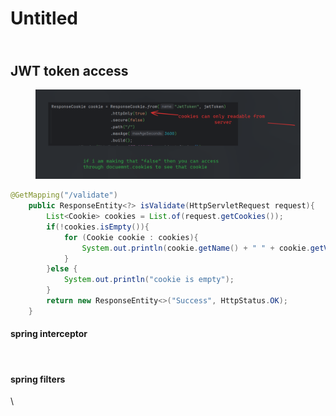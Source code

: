 # Untitled

\
JWT token access
----------------

<figure><img src=".gitbook/assets/image (34).png" alt=""><figcaption></figcaption></figure>

```java
@GetMapping("/validate")
    public ResponseEntity<?> isValidate(HttpServletRequest request){
        List<Cookie> cookies = List.of(request.getCookies());
        if(!cookies.isEmpty()){
            for (Cookie cookie : cookies){
                System.out.println(cookie.getName() + " " + cookie.getValue());
            }
        }else {
            System.out.println("cookie is empty");
        }
        return new ResponseEntity<>("Success", HttpStatus.OK);
    }
```

#### spring interceptor <a href="#spring-interceptor" id="spring-interceptor"></a>

​

#### spring filters <a href="#spring-filters" id="spring-filters"></a>

\
